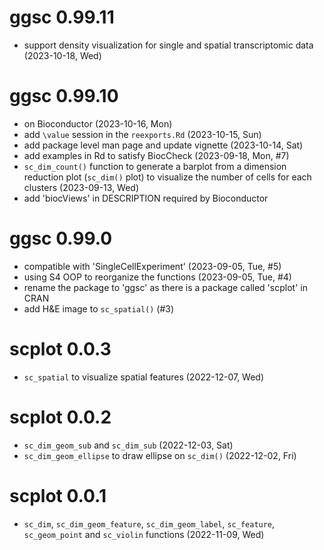 # ggsc 0.99.11

+ support density visualization for single and spatial transcriptomic data (2023-10-18, Wed)

# ggsc 0.99.10

+ on Bioconductor (2023-10-16, Mon)
+ add `\value` session in the `reexports.Rd` (2023-10-15, Sun)
+ add package level man page and update vignette (2023-10-14, Sat)
+ add examples in Rd to satisfy BiocCheck (2023-09-18, Mon, #7)
+ `sc_dim_count()` function to generate a barplot from a dimension reduction plot (`sc_dim()` plot) to 
    visualize the number of cells for each clusters (2023-09-13, Wed)
+ add 'biocViews' in DESCRIPTION required by Bioconductor

# ggsc 0.99.0

+ compatible with 'SingleCellExperiment' (2023-09-05, Tue, #5)
+ using S4 OOP to reorganize the functions (2023-09-05, Tue, #4)
+ rename the package to 'ggsc' as there is a package called 'scplot' in CRAN
+ add H&E image to `sc_spatial()` (#3)

# scplot 0.0.3

+ `sc_spatial` to visualize spatial features (2022-12-07, Wed)

# scplot 0.0.2

+ `sc_dim_geom_sub` and `sc_dim_sub` (2022-12-03, Sat)
+ `sc_dim_geom_ellipse` to draw ellipse on `sc_dim()` (2022-12-02, Fri)

# scplot 0.0.1

+ `sc_dim`, `sc_dim_geom_feature`, `sc_dim_geom_label`, `sc_feature`, `sc_geom_point` and `sc_violin` functions (2022-11-09, Wed)
